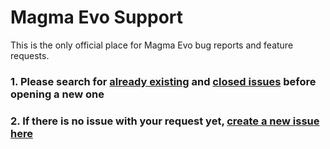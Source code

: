 # Magma Evo Support

This is the only official place for Magma Evo bug reports and feature requests.

### 1. Please search for [already existing](https://github.com/NoisyFlake/MagmaEvo-support/issues) and [closed issues](https://github.com/NoisyFlake/MagmaEvo-support/issues?q=is%3Aissue+is%3Aclosed) before opening a new one
### 2. If there is no issue with your request yet, [create a new issue here](https://github.com/NoisyFlake/MagmaEvo-support/issues/new/choose)
